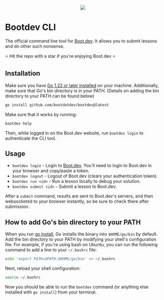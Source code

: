 <p align="center">
  <img  src="https://www.boot.dev/_nuxt/bootdev-logo-full-small.T5Eqr5qH.png">
</p>

# Bootdev CLI

The official command line tool for [Boot.dev](https://www.boot.dev). It allows you to submit lessons and do other such nonsense.

⭐ Hit the repo with a star if you're enjoying Boot.dev ⭐

## Installation

Make sure you have [Go 1.22 or later installed](https://go.dev/doc/install) on your machine. Additionally, make sure that Go's bin directory is in your PATH. (Details on adding the bin directory to your PATH can be found below)

```bash
go install github.com/bootdotdev/bootdev@latest
```

Make sure that it works by running:

```bash
bootdev help
```

Then, while logged in on the Boot.dev website, run `bootdev login` to authenticate the CLI tool.

## Usage

* `bootdev login` - Login to [Boot.dev](https://www.boot.dev). You'll need to login to Boot.dev in your browser and copy/paste a token.
* `bootdev logout` - Logout of Boot.dev (clears your authentication token).
* `bootdev run <id>` - Run a lesson locally to debug your solution.
* `bootdev submit <id>` - Submit a lesson to Boot.dev.

After a `submit` command, results are sent to Boot.dev's servers, and then websocketed to your browser instantly, so be sure to check there after submission.

## How to add Go's bin directory to your PATH

When you run [go install](https://pkg.go.dev/cmd/go#hdr-Compile_and_install_packages_and_dependencies), Go installs the binary into `$HOME/go/bin` by default. Add the bin directory to your PATH by modifying your shell's configuration file. For example, if you're using bash on Ubuntu, you can run the following command to add a line to your `~/.bashrc` file:

```bash
echo 'export PATH=$PATH:$HOME/go/bin' >> ~/.bashrc
```

Next, reload your shell configuration:

```bash
source ~/.bashrc
```

Now you should be able to run the `bootdev` command (or anything else installed with `go install`) from your terminal.
